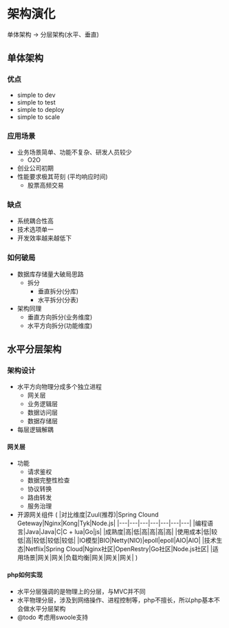 # 架构演化
单体架构 -> 分层架构(水平、垂直)

## 单体架构
### 优点
- simple to dev
- simple to test
- simple to deploy
- simple to scale

### 应用场景
- 业务场景简单、功能不复杂、研发人员较少
	- O2O
- 创业公司初期
- 性能要求极其苛刻 (平均响应时间)
	- 股票高频交易

### 缺点
- 系统耦合性高
- 技术选项单一
- 开发效率越来越低下

### 如何破局
- 数据库存储量大破局思路
	- 拆分
		- 垂直拆分(分库)
		- 水平拆分(分表)
- 架构同理
	- 垂直方向拆分(业务维度)
	- 水平方向拆分(功能维度) 

## 水平分层架构
### 架构设计
- 水平方向物理分成多个独立进程
	- 网关层
	- 业务逻辑层
	- 数据访问层
	- 数据存储层
- 每层逻辑解耦

#### 网关层
- 功能
	- 请求鉴权
	- 数据完整性检查
	- 协议转换
	- 路由转发
	- 服务治理
- 开源网关组件
	(
		|对比维度|Zuul(推荐)|Spring Clound Geteway|Nginx|Kong|Tyk|Node.js|
		|---|---|---|---|---|---|---|
		|编程语言|Java|Java|C|C + lua|Go|js|
		|成熟度|高|低|高|高|高|高|
		|使用成本|低|较低|高|较低|较低|较低|
		|IO模型|BIO|Netty(NIO)|epoll|epoll|AIO|AIO|
		|技术生态|Netflix|Spring Cloud|Nginx社区|OpenRestry|Go社区|Node.js社区|
		|适用场景|网关|网关|负载均衡|网关|网关|网关|
	)

#### php如何实现
- 水平分层强调的是物理上的分层，与MVC并不同
- 水平物理分层，涉及到网络操作、进程控制等，php不擅长，所以php基本不会做水平分层架构
- @todo 考虑用swoole支持
